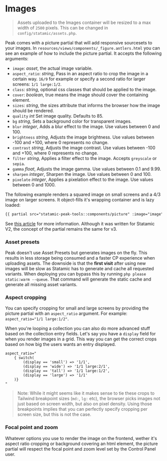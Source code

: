 # Images

> Assets uploaded to the Images container will be resized to a max width of `2500` pixels. This can be changed in `config/statamic/assets.php`.

Peak comes with a picture partial that will add responsive sourcesets to your images. In `resources/views/components/_figure.antlers.html` you can see an example of how to include the picture partial. It accepts the following arguments:

* `image`: *asset*, the actual image variable.
* `aspect_ratio`: *string*, Pass in an aspect ratio to crop the image in a certain way. `16/9` for example or specify a second ratio for larger screens: `1/1 large:1/2`.
* `class`: *string*, optional css classes that should be applied to the image.
* `cover`: *boolean*, true means the image should cover the containing element.
* `sizes`: *string*, the sizes attribute that informs the browser how the image should be rendered.
* `quality` *int* Set image quality. Defaults to 85.
* `bg` *string*, Sets a background color for transparent images.
* `blur` *integer*, Adds a blur effect to the image. Use values between 0 and 100.
* `brightness` *string*, Adjusts the image brightness. Use values between -100 and +100, where 0 represents no change.
* `contrast` *string*, Adjusts the image contrast. Use values between -100 and +100, where 0 represents no change.
* `filter` *string*, Applies a filter effect to the image. Accepts `greyscale` or `sepia`.
* `gamma` *float*, Adjusts the image gamma. Use values between 0.1 and 9.99.
* `sharpen` *integer*, Sharpen the image. Use values between 0 and 100.
* `pixelate` *integer*, Applies a pixelation effect to the image. Use values between 0 and 1000.

The following example renders a squared image on small screens and a 4/3 image on larger screens. It object-fills it's wrapping container and is lazy loaded:

```html
{{ partial src="statamic-peak-tools::components/picture" :image="image" aspect_ratio="1/1 large:4/3" cover="true" sizes="(min-width: 768px) 35vw, 90vw" lazy="true" }}
```

See [this article](https://studio1902.nl/blog/responsive-images-with-statamic-tailwind-and-glide/) for more information. Although it was written for Statamic V2, the concept of the partial remains the same for v3.

### Asset presets
Peak doesn't use Asset Presets but generates images on the fly. This results in less storage being consumed and a faster CP experience when uploading assets. The downside is that the **first visit** after using new images will be slow as Statamic has to generate and cache all requested variants. When deploying you can bypass this by running `php please static:warm --queue`. That command will generate the static cache and generate all missing asset variants.

### Aspect cropping
You can specify cropping for small and large screens by providing the picture partial with an `aspect_ratio` argument. For example: `aspect_ratio="1/1 large:1/2"`.

When you're looping a collection you can also do more advanced stuff based on the collection entry fields. Let's say you have a `display` field for when you render images in a grid. This way you can get the correct crops based on how big the users wants an entry displayed.

```antlers
aspect_ratio="
	{ switch(
		(display == 'small') => '1/1',
		(display == 'wide') => '1/1 large:2/1',
		(display == 'tall') => '1/1 large:1/2',
		(display == 'large') => '1/1'
	)}
"
```
> Note: While it might seems like it makes sense to tie these crops to Tailwind breakpoint sizes (`md:`, `lg:` etc), the browser picks images not just based on screen width, but also on pixel density. Using those breakpoints implies that you can perfectly specify cropping per screen size, but this is not the case.

### Focal point and zoom
Whatever options you use to render the image on the frontend, wether it's aspect ratio cropping or background covering an html element, the picture partial will respect the focal point and zoom level set by the Control Panel user.
